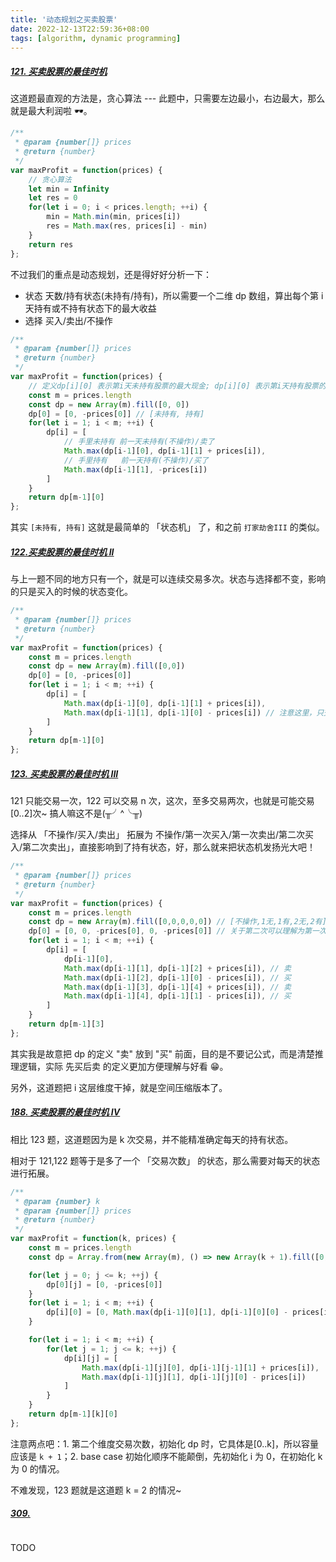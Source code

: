 ```yaml
---
title: '动态规划之买卖股票'
date: 2022-12-13T22:59:36+08:00
tags: [algorithm, dynamic programming]
---
```


##### [121. 买卖股票的最佳时机](https://leetcode.cn/problems/best-time-to-buy-and-sell-stock/)

这道题最直观的方法是，贪心算法 --- 此题中，只需要左边最小，右边最大，那么就是最大利润啦 🕶。

```JavaScript
/**
 * @param {number[]} prices
 * @return {number}
 */
var maxProfit = function(prices) {
    // 贪心算法
    let min = Infinity
    let res = 0
    for(let i = 0; i < prices.length; ++i) {
        min = Math.min(min, prices[i])
        res = Math.max(res, prices[i] - min)
    }
    return res
};
```

不过我们的重点是动态规划，还是得好好分析一下：

- 状态 天数/持有状态(未持有/持有)，所以需要一个二维 dp 数组，算出每个第 i 天持有或不持有状态下的最大收益
- 选择 买入/卖出/不操作

```JavaScript
/**
 * @param {number[]} prices
 * @return {number}
 */
var maxProfit = function(prices) {
    // 定义dp[i][0] 表示第i天未持有股票的最大现金; dp[i][0] 表示第i天持有股票的最大现金
    const m = prices.length
    const dp = new Array(m).fill([0, 0])
    dp[0] = [0, -prices[0]] // [未持有, 持有]
    for(let i = 1; i < m; ++i) {
        dp[i] = [
            // 手里未持有 前一天未持有(不操作)/卖了
            Math.max(dp[i-1][0], dp[i-1][1] + prices[i]),
            // 手里持有   前一天持有(不操作)/买了
            Math.max(dp[i-1][1], -prices[i])
        ]
    }
    return dp[m-1][0]
};
```

其实 `[未持有, 持有]` 这就是最简单的 「状态机」 了，和之前 `打家劫舍III` 的类似。

##### [122.买卖股票的最佳时机 II](https://leetcode.cn/problems/best-time-to-buy-and-sell-stock-ii/)

与上一题不同的地方只有一个，就是可以连续交易多次。状态与选择都不变，影响的只是买入的时候的状态变化。

```JavaScript
/**
 * @param {number[]} prices
 * @return {number}
 */
var maxProfit = function(prices) {
    const m = prices.length
    const dp = new Array(m).fill([0,0])
    dp[0] = [0, -prices[0]]
    for(let i = 1; i < m; ++i) {
        dp[i] = [
            Math.max(dp[i-1][0], dp[i-1][1] + prices[i]),
            Math.max(dp[i-1][1], dp[i-1][0] - prices[i]) // 注意这里，只交易一次，一定是-prices[i] 交易多次就要受到上一次未持有买入的情况了
        ]
    }
    return dp[m-1][0]
};
```

##### [123. 买卖股票的最佳时机 III](https://leetcode.cn/problems/best-time-to-buy-and-sell-stock-iii/description/)

121 只能交易一次，122 可以交易 n 次，这次，至多交易两次，也就是可能交易[0..2]次~ 搞人嘛这不是(╥╯^╰╥)

选择从 「不操作/买入/卖出」 拓展为 不操作/第一次买入/第一次卖出/第二次买入/第二次卖出」，直接影响到了持有状态，好，那么就来把状态机发扬光大吧！

```JavaScript
/**
 * @param {number[]} prices
 * @return {number}
 */
var maxProfit = function(prices) {
    const m = prices.length
    const dp = new Array(m).fill([0,0,0,0,0]) // [不操作,1无,1有,2无,2有]
    dp[0] = [0, 0, -prices[0], 0, -prices[0]] // 关于第二次可以理解为第一次直接买完后卖掉了
    for(let i = 1; i < m; ++i) {
        dp[i] = [
            dp[i-1][0],
            Math.max(dp[i-1][1], dp[i-1][2] + prices[i]), // 卖
            Math.max(dp[i-1][2], dp[i-1][0] - prices[i]), // 买
            Math.max(dp[i-1][3], dp[i-1][4] + prices[i]), // 卖
            Math.max(dp[i-1][4], dp[i-1][1] - prices[i]), // 买
        ]
    }
    return dp[m-1][3]
};

```

其实我是故意把 dp 的定义 "卖" 放到 "买" 前面，目的是不要记公式，而是清楚推理逻辑，实际 先买后卖 的定义更加方便理解与好看 😁。

另外，这道题把 i 这层维度干掉，就是空间压缩版本了。

##### [188. 买卖股票的最佳时机 IV](https://leetcode.cn/problems/best-time-to-buy-and-sell-stock-iv/)

相比 123 题，这道题因为是 k 次交易，并不能精准确定每天的持有状态。

相对于 121,122 题等于是多了一个 「交易次数」 的状态，那么需要对每天的状态进行拓展。

```JavaScript
/**
 * @param {number} k
 * @param {number[]} prices
 * @return {number}
 */
var maxProfit = function(k, prices) {
    const m = prices.length
    const dp = Array.from(new Array(m), () => new Array(k + 1).fill([0, 0]))

    for(let j = 0; j <= k; ++j) {
        dp[0][j] = [0, -prices[0]]
    }
    for(let i = 1; i < m; ++i) {
        dp[i][0] = [0, Math.max(dp[i-1][0][1], dp[i-1][0][0] - prices[i])]
    }

    for(let i = 1; i < m; ++i) {
        for(let j = 1; j <= k; ++j) {
            dp[i][j] = [
                Math.max(dp[i-1][j][0], dp[i-1][j-1][1] + prices[i]),
                Math.max(dp[i-1][j][1], dp[i-1][j][0] - prices[i])
            ]
        }
    }
    return dp[m-1][k][0]
};
```

注意两点吧：1. 第二个维度交易次数，初始化 dp 时，它具体是[0..k]，所以容量应该是 `k + 1`；2. base case 初始化顺序不能颠倒，先初始化 i 为 0，在初始化 k 为 0 的情况。

不难发现，123 题就是这道题 k = 2 的情况~

##### [309.](https://leetcode.cn/problems/best-time-to-buy-and-sell-stock-with-cooldown/)

```JavaScript

```

TODO
